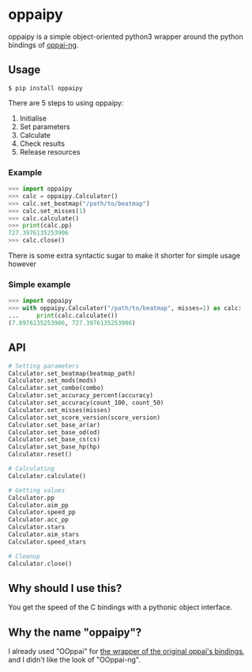 # oppaipy

oppaipy is a simple object-oriented python3 wrapper around the python bindings of [oppai-ng](https://github.com/Francesco149/oppai-ng).

## Usage
```
$ pip install oppaipy
```

There are 5 steps to using oppaipy:

1. Initialise
2. Set parameters
3. Calculate
4. Check results
5. Release resources

### Example
```python
>>> import oppaipy
>>> calc = oppaipy.Calculator()
>>> calc.set_beatmap("/path/to/beatmap")
>>> calc.set_misses(1)
>>> calc.calculate()
>>> print(calc.pp)
727.3976135253906
>>> calc.close()
```

There is some extra syntactic sugar to make it shorter for simple usage however

### Simple example
```python
>>> import oppaipy
>>> with oppaipy.Calculator("/path/to/beatmap", misses=1) as calc:
...     print(calc.calculate())
(7.8976135253906, 727.3976135253906)
```

## API
```python
# Setting parameters
Calculator.set_beatmap(beatmap_path)
Calculator.set_mods(mods)
Calculator.set_combo(combo)
Calculator.set_accuracy_percent(accuracy)
Calculator.set_accuracy(count_100, count_50)
Calculator.set_misses(misses)
Calculator.set_score_version(score_version)
Calculator.set_base_ar(ar)
Calculator.set_base_od(od)
Calculator.set_base_cs(cs)
Calculator.set_base_hp(hp)
Calculator.reset()

# Calculating
Calculator.calculate()

# Getting values
Calculator.pp
Calculator.aim_pp
Calculator.speed_pp
Calculator.acc_pp
Calculator.stars
Calculator.aim_stars
Calculator.speed_stars

# Cleanup
Calculator.close()
```

## Why should I use this?
You get the speed of the C bindings with a pythonic object interface.

## Why the name "oppaipy"?
I already used "OOppai" for [the wrapper of the original oppai's bindings](https://github.com/Syriiin/OOppai), and I didn't like the look of "OOppai-ng".
